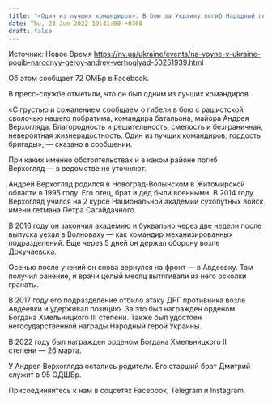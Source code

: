 ```yaml
---
title: "«Один из лучших командиров». В бою за Украину погиб Народный герой Андрей Верхогляд"
date: Thu, 23 Jun 2022 19:41:00 +0300
draft: false
---
```

Источник: Новое Время https://nv.ua/ukraine/events/na-voyne-v-ukraine-pogib-narodnyy-geroy-andrey-verhoglyad-50251939.html


 Об этом сообщает 72 ОМБр в Facebook.

В пресс-службе отметили, что он был одним из лучших командиров.

«С грустью и сожалением сообщаем о гибели в бою с рашистской сволочью нашего побратима, командира батальона, майора Андрея Верхогляда. Благородность и решительность, смелость и безграничная, невероятная жизнерадостность. Один из лучших командиров, гордость бригады», — сказано в сообщении.

При каких именно обстоятельствах и в каком районе погиб Верхогляд — в ведомстве не уточняют.

Андрей Верхогляд родился в Новоград-Волынском в Житомирской области в 1995 году. Его отец, брат и дед были военными. В 2014 году Верхогляд учился на 2 курсе Национальной академии сухопутных войск имени гетмана Петра Сагайдачного.

В 2016 году он закончил академию и буквально через две недели после выпуска уехал в Волноваху — как командир механизированных подразделений. Еще через 5 дней он держал оборону возле Докучаевска.

Осенью после учений он снова вернулся на фронт — в Авдеевку. Там получил ранение, и врачи целый месяц вытягивали из него осколки гранаты.

В 2017 году его подразделение отбило атаку ДРГ противника возле Авдеевки и удерживал позицию. За это был награжден орденом Богдана Хмельницкого III степени. Также был удостоен негосударственной награды Народный герой Украины.

В 2022 году был награжден орденом Богдана Хмельницкого II степени — 26 марта.

У Андрея Верхогляда остались родители. Его старший брат Дмитрий служит в 95 ОДШБр.

Присоединяйтесь к нам в соцсетях Facebook, Telegram и Instagram.
